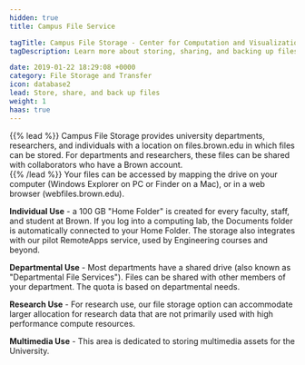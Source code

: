 ```yaml
---
hidden: true
title: Campus File Service

tagTitle: Campus File Storage - Center for Computation and Visualization
tagDescription: Learn more about storing, sharing, and backing up files at Brown with Campus File Storage.

date: 2019-01-22 18:29:08 +0000
category: File Storage and Transfer
icon: database2
lead: Store, share, and back up files
weight: 1
haas: true
---
```


{{% lead %}}
Campus File Storage provides university departments, researchers, and individuals with a location on files.brown.edu in which files can be stored. For departments and researchers, these files can be shared with collaborators who have a Brown account.  
{{% /lead %}}
Your files can be accessed by mapping the drive on your computer (Windows Explorer on PC or Finder on a Mac), or in a web browser (webfiles.brown.edu).  

**Individual Use** - a 100 GB "Home Folder" is created for every faculty, staff, and student at Brown. If you log into a computing lab, the Documents folder is automatically connected to your Home Folder. The storage also integrates with our pilot RemoteApps service, used by Engineering courses and beyond.  

**Departmental Use** - Most departments have a shared drive (also known as "Departmental File Services"). Files can be shared with other members of your department. The quota is based on departmental needs.  

**Research Use** - For research use, our file storage option can accommodate larger allocation for research data that are not primarily used with high performance compute resources.  

**Multimedia Use** - This area is dedicated to storing multimedia assets for the University.
